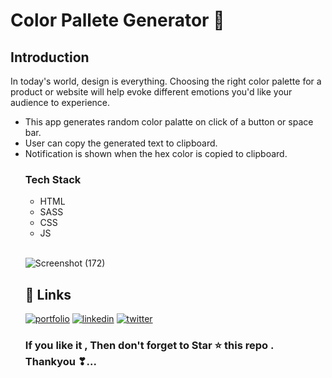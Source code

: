 <h1> Color Pallete Generator 🍁</h1>
<h2>Introduction</h2>
<p>In today's world, design is everything. Choosing the right color palette for a product or website will help evoke different emotions you'd like your audience to experience.</p>
<ul>
  <li>
    This app generates random color palatte on click of a button or space bar.
  </li>
 <li>
    User can copy the generated text to clipboard.

  </li>
 <li>
    Notification is shown when the hex color is copied to clipboard.

  </li>
  <h3>Tech Stack</h3>
  <ul>
    <li>HTML</li>
        <li>SASS</li>
        <li>CSS</li>
        <li>JS</li>
  </ul>
  <br>
  
  
  ![Screenshot (172)](https://user-images.githubusercontent.com/69325431/136654245-f2663915-7836-4561-9946-5e567eec5fed.png)

  
  
  
## 🔗 Links
[![portfolio](https://img.shields.io/badge/my_portfolio-000?style=for-the-badge&logo=ko-fi&logoColor=white)](https://meeta.dns.army/)
[![linkedin](https://img.shields.io/badge/linkedin-0A66C2?style=for-the-badge&logo=linkedin&logoColor=white)](https://www.linkedin.com/in/meeta-haldar-601b41203/?locale=en_US)
[![twitter](https://img.shields.io/badge/twitter-1DA1F2?style=for-the-badge&logo=twitter&logoColor=white)](https://twitter.com/Meeta_boss)

  
  <h3> If you like it , Then don't forget to Star ⭐ this repo . Thankyou ❣... </h3>
